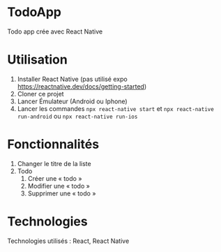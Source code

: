 # TodoApp

Todo app crée avec React Native

# Utilisation

1. Installer React Native (pas utilisé expo https://reactnative.dev/docs/getting-started)
2. Cloner ce projet
3. Lancer Émulateur (Android ou Iphone)
4. Lancer les commandes `npx react-native start` et `npx react-native run-android` ou `npx react-native run-ios`

# Fonctionnalités

1. Changer le titre de la liste
2. Todo
   1. Créer une « todo »
   2. Modifier une « todo »
   3. Supprimer une « todo »

# Technologies

Technologies utilisés : React, React Native
